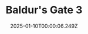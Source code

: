 ---
title: "Baldur's Gate 3"
id: 1086940
date: 2025-01-10T00:00:06.249Z
link: games/steam/recent/baldurs-gate-3
image: http://media.steampowered.com/steamcommunity/public/images/apps/1086940/d866cae7ea1e471fdbc206287111f1b642373bd9.jpg
playtime_2weeks: 247
playtime_forever: 247
playtime_windows_forever: 0
playtime_mac_forever: 0
playtime_linux_forever: 247
playtime_deck_forever: 247
---